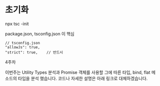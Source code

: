 # 초기화
npx tsc -init

package.json, tsconfig.json 이 핵심

```
// tsconfig.json
"allowJs": true,    
"strict": true,    // 반드시
```

4주차

이번주는 Utility Types 분석과 Promise 객체를 사용할 그에 따른 타입, bind, flat 메소드의 타입을 분석 했습니다.
코드나 자세한 설명은 아래 링크로 대체하겠습니다.

